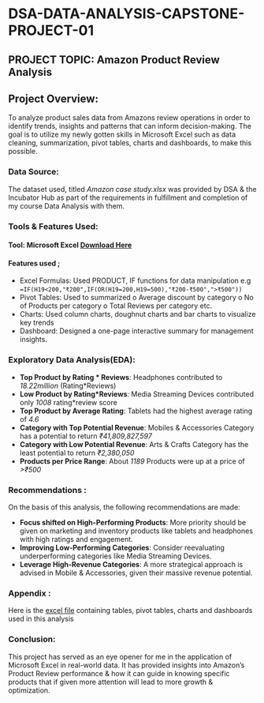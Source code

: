 # DSA-DATA-ANALYSIS-CAPSTONE-PROJECT-01
## PROJECT TOPIC: Amazon Product Review Analysis
## Project Overview: 
To analyze product sales data from Amazons review operations in order to identify trends, insights and patterns that can inform decision-making. The goal is to utilize my newly gotten skills in Microsoft Excel such as data cleaning, summarization, pivot tables, charts and dashboards, to make this possible. 
### Data Source: 
The dataset used, titled  *Amazon case study.xlsx* was provided by DSA & the Incubator Hub as part of the requirements in fulfillment and completion of my course Data Analysis with them. 
### Tools & Features Used:
#### Tool: Microsoft Excel  [Download Here](https://www.microsoft.com/en-us/microsoft-365/excel?ocid=ORSEARCH_Bing&msockid=1d9ec785832e634d3841d23c828262a5)
#### Features used ;
-	Excel Formulas: Used PRODUCT, IF functions for data manipulation e.g
  ``` =IF(H19<200,"₹200",IF(OR(H19=200,H19=500),"₹200-₹500",">₹500")) ```
-	Pivot Tables: Used to summarized
  o	 Average discount by category
  o	  No of Products  per category
  o	 Total Reviews per category etc.
- Charts: Used column charts, doughnut charts and bar charts to visualize key trends
-	Dashboard: Designed a one-page interactive summary for management insights. 
###  Exploratory Data Analysis(EDA):
-	**Top Product by Rating * Reviews**: Headphones contributed to *18.22million* (Rating*Reviews)
-	**Low Product by Rating*Reviews**: Media Streaming Devices contributed only *1008* rating*review score
-	**Top Product by Average Rating**: Tablets had the highest average rating of *4.6*
-	**Category with Top Potential Revenue**: Mobiles & Accessories Category has a potential to return *₹41,809,827,597*
-	**Category with Low Potential Revenue**: Arts & Crafts Category has the least potential to return *₹2,380,050*
-	**Products per Price Range**: About *1189* Products were up at a price of   *>₹500*
### Recommendations :
On the basis of this analysis, the following recommendations  are made:
-	**Focus shifted on High-Performing Products**:
More priority should be given on marketing and inventory products like tablets and headphones with high ratings and engagement.
-	**Improving Low-Performing Categories**: 
Consider reevaluating underperforming categories like Media Streaming Devices.
-	**Leverage High-Revenue Categories**:
A more strategical approach is advised in Mobile & Accessories, given their massive revenue potential.
### Appendix :
Here is the [excel file](https://github.com/duruvic01/DSA-DATA-ANALYSIS-CAPSTONE-PROJECT-01/blob/main/Amazon%20case%20study.xlsx) containing tables, pivot tables, charts and dashboards used in this analysis
### Conclusion:
This project has served as an eye opener for me in the application of Microsoft Excel in real-world data. It has provided insights into Amazon’s Product Review performance & how it can guide in knowing specific products that if given more attention will lead to more growth & optimization. 
